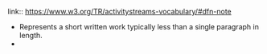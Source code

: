---
---

link:: https://www.w3.org/TR/activitystreams-vocabulary/#dfn-note

- Represents a short written work typically less than a single paragraph in length.
-